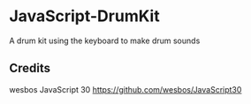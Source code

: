 # JavaScript-DrumKit
A drum kit using the keyboard to make drum sounds

## Credits
wesbos JavaScript 30
https://github.com/wesbos/JavaScript30
